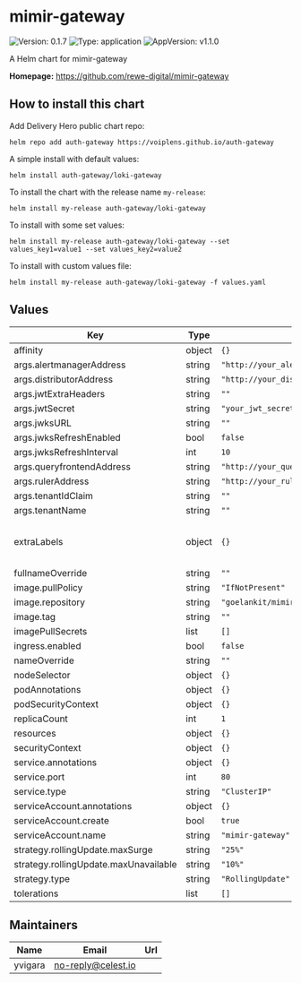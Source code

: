 # mimir-gateway

![Version: 0.1.7](https://img.shields.io/badge/Version-0.1.7-informational?style=flat-square) ![Type: application](https://img.shields.io/badge/Type-application-informational?style=flat-square) ![AppVersion: v1.1.0](https://img.shields.io/badge/AppVersion-v1.1.0-informational?style=flat-square)

A Helm chart for mimir-gateway

**Homepage:** <https://github.com/rewe-digital/mimir-gateway>

## How to install this chart

Add Delivery Hero public chart repo:

```console
helm repo add auth-gateway https://voiplens.github.io/auth-gateway
```

A simple install with default values:

```console
helm install auth-gateway/loki-gateway
```

To install the chart with the release name `my-release`:

```console
helm install my-release auth-gateway/loki-gateway
```

To install with some set values:

```console
helm install my-release auth-gateway/loki-gateway --set values_key1=value1 --set values_key2=value2
```

To install with custom values file:

```console
helm install my-release auth-gateway/loki-gateway -f values.yaml
```

## Values

| Key                                   | Type   | Default                                     | Description                                |
| ------------------------------------- | ------ | ------------------------------------------- | ------------------------------------------ |
| affinity                              | object | `{}`                                        |                                            |
| args.alertmanagerAddress              | string | `"http://your_alertmanager_address_here"`   |                                            |
| args.distributorAddress               | string | `"http://your_distributor_address_here"`    |                                            |
| args.jwtExtraHeaders                  | string | `""`                                        |                                            |
| args.jwtSecret                        | string | `"your_jwt_secret"`                         |                                            |
| args.jwksURL                          | string | `""`                                        |                                            |
| args.jwksRefreshEnabled               | bool   | `false`                                     |                                            |
| args.jwksRefreshInterval              | int    | `10`                                        |                                            |
| args.queryfrontendAddress             | string | `"http://your_query_frontend_address_here"` |                                            |
| args.rulerAddress                     | string | `"http://your_ruler_address_here"`          |                                            |
| args.tenantIdClaim                    | string | `""`                                        |                                            |
| args.tenantName                       | string | `""`                                        |                                            |
| extraLabels                           | object | `{}`                                        | Any extra labels to apply to all resources |
| fullnameOverride                      | string | `""`                                        |                                            |
| image.pullPolicy                      | string | `"IfNotPresent"`                            |                                            |
| image.repository                      | string | `"goelankit/mimir-gateway"`                 |                                            |
| image.tag                             | string | `""`                                        |                                            |
| imagePullSecrets                      | list   | `[]`                                        |                                            |
| ingress.enabled                       | bool   | `false`                                     |                                            |
| nameOverride                          | string | `""`                                        |                                            |
| nodeSelector                          | object | `{}`                                        |                                            |
| podAnnotations                        | object | `{}`                                        |                                            |
| podSecurityContext                    | object | `{}`                                        |                                            |
| replicaCount                          | int    | `1`                                         |                                            |
| resources                             | object | `{}`                                        |                                            |
| securityContext                       | object | `{}`                                        |                                            |
| service.annotations                   | object | `{}`                                        |                                            |
| service.port                          | int    | `80`                                        |                                            |
| service.type                          | string | `"ClusterIP"`                               |                                            |
| serviceAccount.annotations            | object | `{}`                                        |                                            |
| serviceAccount.create                 | bool   | `true`                                      |                                            |
| serviceAccount.name                   | string | `"mimir-gateway"`                           |                                            |
| strategy.rollingUpdate.maxSurge       | string | `"25%"`                                     |                                            |
| strategy.rollingUpdate.maxUnavailable | string | `"10%"`                                     |                                            |
| strategy.type                         | string | `"RollingUpdate"`                           |                                            |
| tolerations                           | list   | `[]`                                        |                                            |

## Maintainers

| Name    | Email              | Url |
| ------- | ------------------ | --- |
| yvigara | no-reply@celest.io |     |
